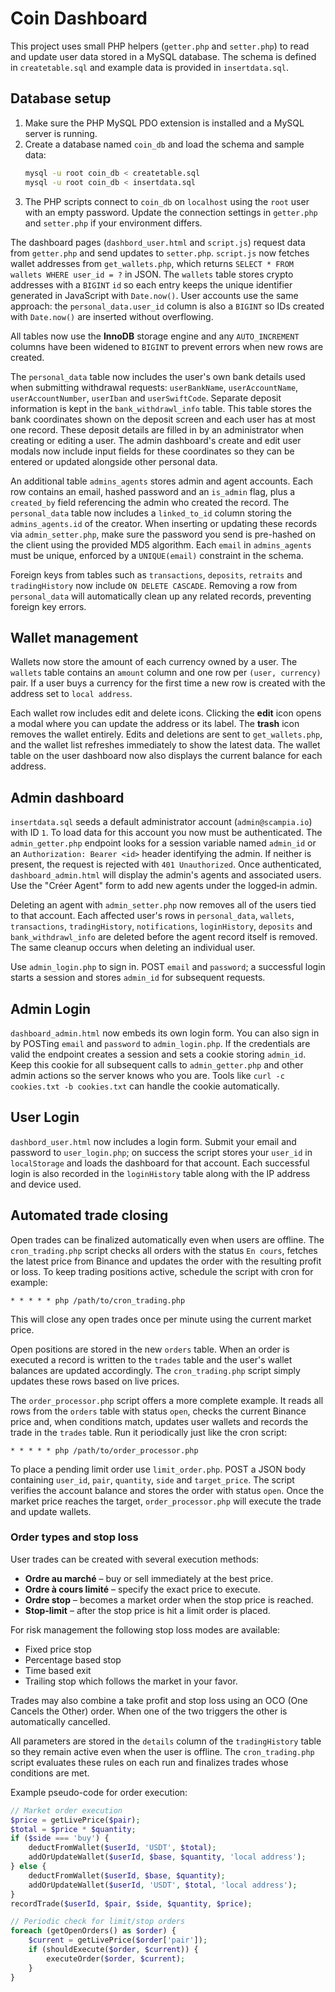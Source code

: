 # Coin Dashboard

This project uses small PHP helpers (`getter.php` and `setter.php`) to read and update user data stored in a MySQL database. The schema is defined in `createtable.sql` and example data is provided in `insertdata.sql`.

## Database setup

1. Make sure the PHP MySQL PDO extension is installed and a MySQL server is running.
2. Create a database named `coin_db` and load the schema and sample data:
   ```sh
   mysql -u root coin_db < createtable.sql
   mysql -u root coin_db < insertdata.sql
   ```
3. The PHP scripts connect to `coin_db` on `localhost` using the `root` user with an empty password. Update the connection settings in `getter.php` and `setter.php` if your environment differs.

The dashboard pages (`dashbord_user.html` and `script.js`) request data from `getter.php` and send updates to `setter.php`.
`script.js` now fetches wallet addresses from `get_wallets.php`, which returns `SELECT * FROM wallets WHERE user_id = ?` in JSON. The `wallets` table stores
crypto addresses with a `BIGINT` `id` so each entry keeps the unique identifier
generated in JavaScript with `Date.now()`. User accounts use the same approach:
the `personal_data.user_id` column is also a `BIGINT` so IDs created with
`Date.now()` are inserted without overflowing.

All tables now use the **InnoDB** storage engine and any `AUTO_INCREMENT`
columns have been widened to `BIGINT` to prevent errors when new rows are
created.

The `personal_data` table now includes the user's own bank details used when
submitting withdrawal requests: `userBankName`, `userAccountName`,
`userAccountNumber`, `userIban` and `userSwiftCode`. Separate deposit
information is kept in the `bank_withdrawl_info` table. This table stores the
bank coordinates shown on the deposit screen and each user has at most one
record. These deposit details are filled in by an administrator when creating or
editing a user. The admin dashboard's create and edit user modals now include
input fields for these coordinates so they can be entered or updated alongside
other personal data.

An additional table `admins_agents` stores admin and agent accounts. Each row
contains an email, hashed password and an `is_admin` flag, plus a `created_by`
field referencing the admin who created the record. The `personal_data` table
now includes a `linked_to_id` column storing the `admins_agents.id` of the
creator. When inserting or updating these records via `admin_setter.php`, make
sure the password you send is pre-hashed on the client using the provided MD5
algorithm.
Each `email` in `admins_agents` must be unique, enforced by a `UNIQUE(email)`
constraint in the schema.

Foreign keys from tables such as `transactions`, `deposits`, `retraits` and
`tradingHistory` now include `ON DELETE CASCADE`. Removing a row from
`personal_data` will automatically clean up any related records, preventing
foreign key errors.

## Wallet management

Wallets now store the amount of each currency owned by a user. The `wallets`
table contains an `amount` column and one row per `(user, currency)` pair. If a
user buys a currency for the first time a new row is created with the address
set to `local address`.

Each wallet row includes edit and delete icons. Clicking the **edit** icon opens
a modal where you can update the address or its label. The **trash** icon
removes the wallet entirely. Edits and deletions are sent to
`get_wallets.php`, and the wallet list refreshes immediately to show the latest
data. The wallet table on the user dashboard now also displays the current
balance for each address.

## Admin dashboard

`insertdata.sql` seeds a default administrator account (`admin@scampia.io`) with
ID `1`. To load data for this account you now must be authenticated. The
`admin_getter.php` endpoint looks for a session variable named `admin_id` or an
`Authorization: Bearer <id>` header identifying the admin. If neither is
present, the request is rejected with `401 Unauthorized`. Once authenticated,
`dashboard_admin.html` will display the admin's agents and associated users.
Use the "Créer Agent" form to add new agents under the logged‑in admin.

Deleting an agent with `admin_setter.php` now removes all of the users tied to
that account. Each affected user's rows in `personal_data`, `wallets`,
`transactions`, `tradingHistory`, `notifications`, `loginHistory`, `deposits`
and `bank_withdrawl_info` are deleted before the agent record itself is
removed. The same cleanup occurs when deleting an individual user.

Use `admin_login.php` to sign in. POST `email` and `password`; a successful login starts a session and stores `admin_id` for subsequent requests.

## Admin Login

`dashboard_admin.html` now embeds its own login form. You can also sign in by POSTing `email` and `password` to `admin_login.php`. If the credentials are valid the endpoint creates a session and sets a cookie storing `admin_id`. Keep this cookie for all subsequent calls to `admin_getter.php` and other admin actions so the server knows who you are. Tools like `curl -c cookies.txt -b cookies.txt` can handle the cookie automatically.


## User Login

`dashbord_user.html` now includes a login form. Submit your email and password to `user_login.php`; on success the script stores your `user_id` in `localStorage` and loads the dashboard for that account. Each successful login is also recorded in the `loginHistory` table along with the IP address and device used.

## Automated trade closing

Open trades can be finalized automatically even when users are offline. The `cron_trading.php` script checks all orders with the status `En cours`, fetches the latest price from Binance and updates the order with the resulting profit or loss. To keep trading positions active, schedule the script with cron for example:

```cron
* * * * * php /path/to/cron_trading.php
```

This will close any open trades once per minute using the current market price.

Open positions are stored in the new `orders` table. When an order is executed a
record is written to the `trades` table and the user's wallet balances are
updated accordingly. The `cron_trading.php` script simply updates these rows
based on live prices.

The `order_processor.php` script offers a more complete example. It reads all
rows from the `orders` table with status `open`, checks the current Binance
price and, when conditions match, updates user wallets and records the trade in
the `trades` table. Run it periodically just like the cron script:

```cron
* * * * * php /path/to/order_processor.php
```
To place a pending limit order use `limit_order.php`. POST a JSON body containing `user_id`, `pair`, `quantity`, `side` and `target_price`. The script verifies the account balance and stores the order with status `open`. Once the market price reaches the target, `order_processor.php` will execute the trade and update wallets.

### Order types and stop loss

User trades can be created with several execution methods:

- **Ordre au marché** – buy or sell immediately at the best price.
- **Ordre à cours limité** – specify the exact price to execute.
- **Ordre stop** – becomes a market order when the stop price is reached.
- **Stop‑limit** – after the stop price is hit a limit order is placed.

For risk management the following stop loss modes are available:

- Fixed price stop
- Percentage based stop
- Time based exit
- Trailing stop which follows the market in your favor.

Trades may also combine a take profit and stop loss using an OCO (One Cancels the Other) order. When one of the two triggers the other is automatically cancelled.

All parameters are stored in the `details` column of the `tradingHistory` table so they remain active even when the user is offline. The `cron_trading.php` script evaluates these rules on each run and finalizes trades whose conditions are met.

Example pseudo-code for order execution:

```php
// Market order execution
$price = getLivePrice($pair);
$total = $price * $quantity;
if ($side === 'buy') {
    deductFromWallet($userId, 'USDT', $total);
    addOrUpdateWallet($userId, $base, $quantity, 'local address');
} else {
    deductFromWallet($userId, $base, $quantity);
    addOrUpdateWallet($userId, 'USDT', $total, 'local address');
}
recordTrade($userId, $pair, $side, $quantity, $price);

// Periodic check for limit/stop orders
foreach (getOpenOrders() as $order) {
    $current = getLivePrice($order['pair']);
    if (shouldExecute($order, $current)) {
        executeOrder($order, $current);
    }
}
```
